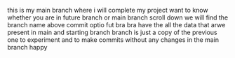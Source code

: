 this is my main branch where i will complete my project
want to know whether you are in future branch or main branch 
scroll down we will find the branch name above commit optio
fut bra bra have the all the data that arwe present in main and starting branch 
branch is just a copy of the previous one to experiment and to make commits without any changes in the main branch
happy


